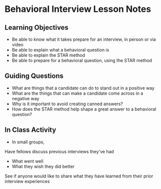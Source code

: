 # Behavioral Interview Lesson Notes

## Learning Objectives

- Be able to know what it takes prepare for an interview, in person or via video
- Be able to explain what a behavioral question is
- Be able to explain the STAR method
- Be able to prepare for a behavioral question, using the STAR method

## Guiding Questions

- What are things that a candidate can do to stand out in a positive way
- What are the things that can make a candidate come across in a negative way
- Why is it important to avoid creating canned answers?
- How does the STAR method help shape a great answer to a behavioral question?

## In Class Activity

- In small groups,

Have fellows discuss previous interviews they've had

- What went well
- What they wish they did better

See if anyone would like to share what they have learned from their prior interview experiences
